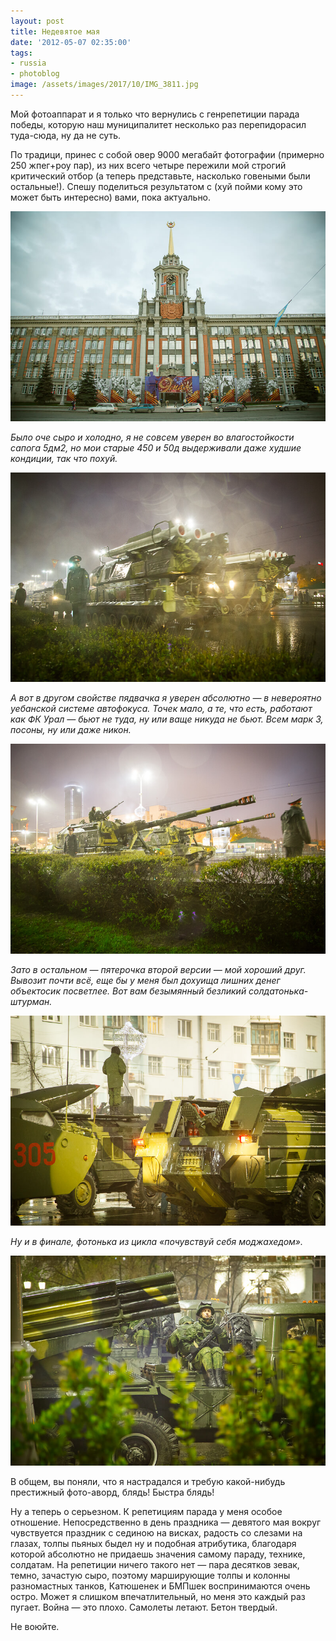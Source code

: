 ```yaml
---
layout: post
title: Недевятое мая
date: '2012-05-07 02:35:00'
tags:
- russia
- photoblog
image: /assets/images/2017/10/IMG_3811.jpg
---
```


Мой фотоаппарат и я только что вернулись с генрепетиции парада победы, которую наш муниципалитет несколько раз перепидорасил туда-сюда, ну да не суть.

По традици, принес с собой овер 9000 мегабайт фотографии (примерно 250 жпег+роу пар), из них всего четыре пережили мой строгий критический отбор (а теперь представьте, насколько говеными были остальные!). Спешу поделиться результатом с (хуй пойми кому это может быть интересно) вами, пока актуально.

![Репетиция Парада Победы, Екатеринбург, 2012](/assets/images/2017/10/IMG_3811.jpg)

_Было оче сыро и холодно, я не совсем уверен во влагостойкости сапога 5дм2, но мои старые 450 и 50д выдерживали даже худшие кондиции, так что похуй._

![Репетиция Парада Победы, Екатеринбург, 2012](/assets/images/2017/10/IMG_3974.jpg)

_А вот в другом свойстве пядвачка я уверен абсолютно — в невероятно уебанской системе автофокуса. Точек мало, а те, что есть, работают как ФК Урал — бьют не туда, ну или ваще никуда не бьют. Всем марк 3, посоны, ну или даже никон._

![Репетиция Парада Победы, Екатеринбург, 2012](/assets/images/2017/10/IMG_3911.jpg)

_Зато в остальном — пятерочка второй версии — мой хороший друг. Вывозит почти всё, еще бы у меня был дохуища лишних денег объектосик посветлее. Вот вам безымянный безликий солдатонька-штурман._

![Репетиция Парада Победы, Екатеринбург, 2012](/assets/images/2017/10/IMG_3899-2.jpg)

_Ну и в финале, фотонька из цикла «почувствуй себя моджахедом»._

![Репетиция Парада Победы, Екатеринбург, 2012](/assets/images/2017/10/IMG_3904-1.jpg)

В общем, вы поняли, что я настрадался и требую какой-нибудь престижный фото-аворд, блядь! Быстра блядь!

Ну а теперь о серьезном. К репетициям парада у меня особое отношение. Непосредственно в день праздника — девятого мая вокруг чувствуется праздник с сединою на висках, радость со слезами на глазах, толпы пьяных быдел ну и подобная атрибутика, благодаря которой абсолютно не придаешь значения самому параду, технике, солдатам. На репетиции ничего такого нет — пара десятков зевак, темно, зачастую сыро, поэтому марширующие толпы и колонны разномастных танков, Катюшенек и БМПшек воспринимаются очень остро. Может я слишком впечатлительный, но меня это каждый раз пугает. Война — это плохо. Самолеты летают. Бетон твердый.

Не воюйте.

